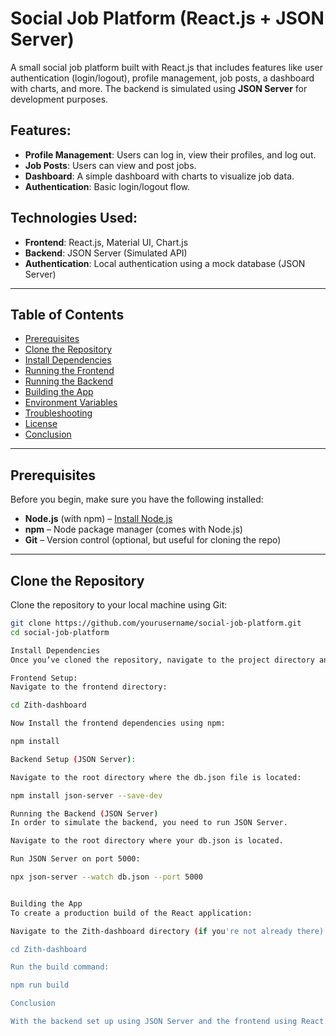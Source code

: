 # Social Job Platform (React.js + JSON Server)

A small social job platform built with React.js that includes features like user authentication (login/logout), profile management, job posts, a dashboard with charts, and more. The backend is simulated using **JSON Server** for development purposes.

## Features:
- **Profile Management**: Users can log in, view their profiles, and log out.
- **Job Posts**: Users can view and post jobs.
- **Dashboard**: A simple dashboard with charts to visualize job data.
- **Authentication**: Basic login/logout flow.

## Technologies Used:
- **Frontend**: React.js, Material UI, Chart.js
- **Backend**: JSON Server (Simulated API)
- **Authentication**: Local authentication using a mock database (JSON Server)

---

## Table of Contents

- [Prerequisites](#prerequisites)
- [Clone the Repository](#clone-the-repository)
- [Install Dependencies](#install-dependencies)
- [Running the Frontend](#running-the-frontend)
- [Running the Backend](#running-the-backend)
- [Building the App](#building-the-app)
- [Environment Variables](#environment-variables)
- [Troubleshooting](#troubleshooting)
- [License](#license)
- [Conclusion](#conclusion)

---

## Prerequisites

Before you begin, make sure you have the following installed:

- **Node.js** (with npm) – [Install Node.js](https://nodejs.org/)
- **npm** – Node package manager (comes with Node.js)
- **Git** – Version control (optional, but useful for cloning the repo)

---

## Clone the Repository

Clone the repository to your local machine using Git:

```bash
git clone https://github.com/yourusername/social-job-platform.git
cd social-job-platform

Install Dependencies
Once you’ve cloned the repository, navigate to the project directory and install the necessary dependencies for both the frontend and the backend.

Frontend Setup:
Navigate to the frontend directory:

cd Zith-dashboard

Now Install the frontend dependencies using npm:

npm install

Backend Setup (JSON Server):

Navigate to the root directory where the db.json file is located:

npm install json-server --save-dev

Running the Backend (JSON Server)
In order to simulate the backend, you need to run JSON Server.

Navigate to the root directory where your db.json is located.

Run JSON Server on port 5000:

npx json-server --watch db.json --port 5000


Building the App
To create a production build of the React application:

Navigate to the Zith-dashboard directory (if you're not already there):

cd Zith-dashboard

Run the build command:

npm run build

Conclusion

With the backend set up using JSON Server and the frontend using React.js, you now have a fully functioning small social job platform. Enjoy using the app, and feel free to modify it to fit your needs!